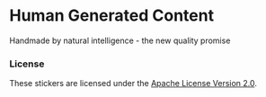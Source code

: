# Human Generated Content

Handmade by natural intelligence - the new quality promise

### License

These stickers are licensed under the [Apache License Version 2.0](https://www.apache.org/licenses/LICENSE-2.0).
